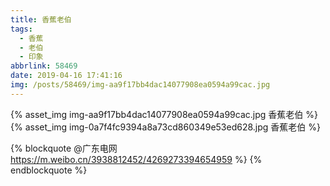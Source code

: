 ```yaml
---
title: 香蕉老伯
tags: 
  - 香蕉
  - 老伯
  - 印象
abbrlink: 58469
date: 2019-04-16 17:41:16
img: /posts/58469/img-aa9f17bb4dac14077908ea0594a99cac.jpg
---
```


{% asset_img img-aa9f17bb4dac14077908ea0594a99cac.jpg 香蕉老伯 %}
{% asset_img img-0a7f4fc9394a8a73cd860349e53ed628.jpg 香蕉老伯 %}

{% blockquote @广东电网 https://m.weibo.cn/3938812452/4269273394654959 %}
{% endblockquote %}